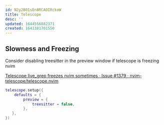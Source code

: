 ```yaml
---
id: N2y2B01sEn8RCAOIRckoW
title: Telescope
desc: ''
updated: 1644556082371
created: 1641381701550
---
```



## Slowness and Freezing

Consider disabling treesitter in the preview window if telescope is freezing nvim

[Telescope live_grep freezes nvim sometimes · Issue #1379 · nvim-telescope/telescope.nvim](https://github.com/nvim-telescope/telescope.nvim/issues/1379)
```lua
telescope.setup({
	defaults = {
   		preview = {
   			treesitter = false,
   		},
   },
})
```
